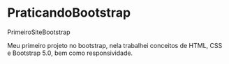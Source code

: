 # PraticandoBootstrap
PrimeiroSiteBootstrap


Meu primeiro projeto no bootstrap, nela trabalhei conceitos de HTML, CSS e Bootstrap 5.0, bem como responsividade.
